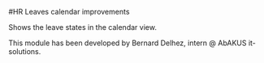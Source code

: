 #HR Leaves calendar improvements

Shows the leave states in the calendar view.

This module has been developed by Bernard Delhez, intern @ AbAKUS it-solutions.
